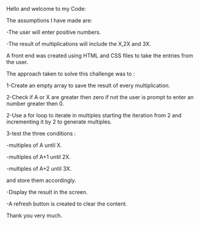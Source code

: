 Hello and welcome to my Code:

The assumptions I have made are:
 
 -The user will enter positive numbers.
 
 -The result of multiplications will include the X,2X and 3X.

A front end was created using HTML and CSS files to take the entries from the user.

The approach taken to solve this challenge was to :

1-Create an empty array to save the result of every multiplication.

2-Check if A or X are greater then zero if not the user is prompt to enter  an number greater then 0.

2-Use a for loop to iterate in multiples starting the iteration from 2 and incrementing it by 2 to generate multiples.

3-test the three conditions :

 -multiples of A until X.
 
 -multiples of A+1 until 2X.
 
 -multiples of A+2 until 3X.
 
 and store them accordingly.
 
 -Display the result in the screen.
 
 -A refresh button is created to clear the content.
 
 
 Thank you very much.
 
